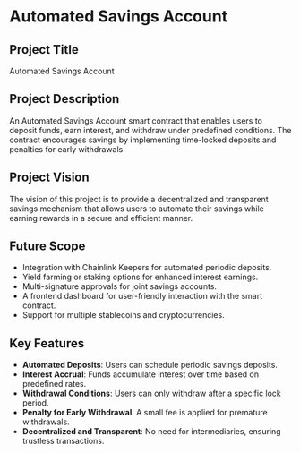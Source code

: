 # Automated Savings Account

## Project Title
Automated Savings Account

## Project Description
An Automated Savings Account smart contract that enables users to deposit funds, earn interest, and withdraw under predefined conditions. The contract encourages savings by implementing time-locked deposits and penalties for early withdrawals.

## Project Vision
The vision of this project is to provide a decentralized and transparent savings mechanism that allows users to automate their savings while earning rewards in a secure and efficient manner.

## Future Scope
- Integration with Chainlink Keepers for automated periodic deposits.
- Yield farming or staking options for enhanced interest earnings.
- Multi-signature approvals for joint savings accounts.
- A frontend dashboard for user-friendly interaction with the smart contract.
- Support for multiple stablecoins and cryptocurrencies.

## Key Features
- **Automated Deposits**: Users can schedule periodic savings deposits.
- **Interest Accrual**: Funds accumulate interest over time based on predefined rates.
- **Withdrawal Conditions**: Users can only withdraw after a specific lock period.
- **Penalty for Early Withdrawal**: A small fee is applied for premature withdrawals.
- **Decentralized and Transparent**: No need for intermediaries, ensuring trustless transactions.

